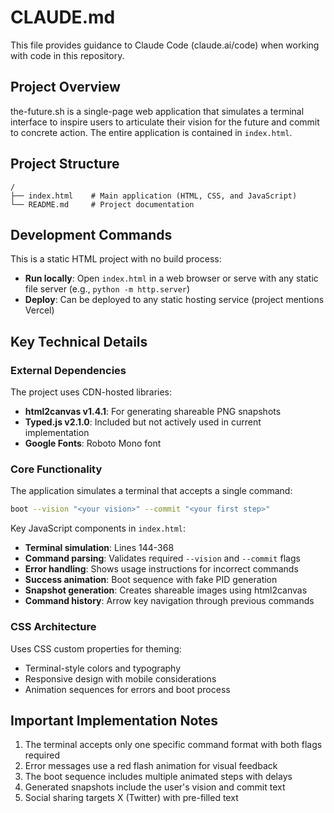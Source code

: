 # CLAUDE.md

This file provides guidance to Claude Code (claude.ai/code) when working with code in this repository.

## Project Overview

the-future.sh is a single-page web application that simulates a terminal interface to inspire users to articulate their vision for the future and commit to concrete action. The entire application is contained in `index.html`.

## Project Structure

```
/
├── index.html    # Main application (HTML, CSS, and JavaScript)
└── README.md     # Project documentation
```

## Development Commands

This is a static HTML project with no build process:
- **Run locally**: Open `index.html` in a web browser or serve with any static file server (e.g., `python -m http.server`)
- **Deploy**: Can be deployed to any static hosting service (project mentions Vercel)

## Key Technical Details

### External Dependencies
The project uses CDN-hosted libraries:
- **html2canvas v1.4.1**: For generating shareable PNG snapshots
- **Typed.js v2.1.0**: Included but not actively used in current implementation
- **Google Fonts**: Roboto Mono font

### Core Functionality

The application simulates a terminal that accepts a single command:
```bash
boot --vision "<your vision>" --commit "<your first step>"
```

Key JavaScript components in `index.html`:
- **Terminal simulation**: Lines 144-368
- **Command parsing**: Validates required `--vision` and `--commit` flags
- **Error handling**: Shows usage instructions for incorrect commands
- **Success animation**: Boot sequence with fake PID generation
- **Snapshot generation**: Creates shareable images using html2canvas
- **Command history**: Arrow key navigation through previous commands

### CSS Architecture

Uses CSS custom properties for theming:
- Terminal-style colors and typography
- Responsive design with mobile considerations
- Animation sequences for errors and boot process

## Important Implementation Notes

1. The terminal accepts only one specific command format with both flags required
2. Error messages use a red flash animation for visual feedback
3. The boot sequence includes multiple animated steps with delays
4. Generated snapshots include the user's vision and commit text
5. Social sharing targets X (Twitter) with pre-filled text